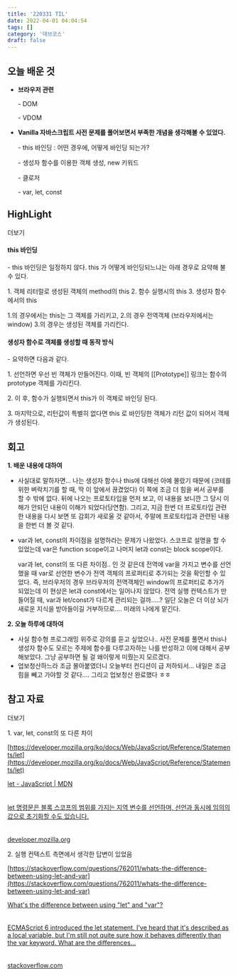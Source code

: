 ```yaml
---
title: '220331 TIL'
date: 2022-04-01 04:04:54
tags: []
category: '데브코스'
draft: false
---
```


## 오늘 배운 것

- **브라우저 관련**

  \- DOM

  \- VDOM

- **Vanilla 자바스크립트 사전 문제를 풀어보면서 부족한 개념을 생각해볼 수 있었다.**

  \- this 바인딩 : 어떤 경우에, 어떻게 바인딩 되는가?

  \- 생성자 함수를 이용한 객체 생성, new 키워드

  \- 클로저

  \- var, let, const

## HighLight

더보기

#### this 바인딩

\- this 바인딩은 일정하지 않다. this 가 어떻게 바인딩되느냐는 아래 경우로 요약해 불 수 있다.

1\. 객체 리터럴로 생성된 객체의 method의 this 2. 함수 실행시의 this 3. 생성자 함수에서의 this

1.의 경우에서는 this는 그 객체를 가리키고, 2.의 경우 전역객체 (브라우저에서는 window) 3.의 경우는 생성된 객체를 가리킨다.

#### 생성자 함수로 객체를 생성할 때 동작 방식

\- 요약하면 다음과 같다.

1\. 선언하면 우선 빈 객체가 만들어진다. 이때, 빈 객체의 [[Prototype]] 링크는 함수의 prototype 객체를 가리킨다.

2\. 이 후, 함수가 실행되면서 this가 이 객체로 바인딩 된다.

3\. 마지막으로, 리턴값이 특별히 없다면 this 로 바인딩한 객체가 리턴 값이 되어서 객체가 생성된다.

## 회고

**1\. 배운 내용에 대하여**

- 사실대로 말하자면... 나는 생성자 함수나 this에 대해선 아예 몰랐기 때문에 (코테를 위한 벼락치기를 할 때, 딱 이 앞에서 끊겼었다) 이 쪽에 조금 더 힘을 써서 공부를 할 수 밖에 없다. 뒤에 나오는 프로토타입을 먼저 보고, 이 내용을 보니깐 그 당시 이해가 안되던 내용이 이해가 되었다(당연함). 그리고, 지금 한번 더 프로토타입 관련한 내용을 다시 보면 또 감회가 새로울 것 같아서, 주말에 프로토타입과 관련된 내용을 한번 더 볼 것 같다.
- var과 let, const의 차이점을 설명하라는 문제가 나왔었다. 스코프로 설명을 할 수 있었는데 var은 function scope이고 나머지 let과 const는 block scope이다.


    var과 let, const의 또 다른 차이점.. 인 것 같은데 전역에 var을 가지고 변수를 선언했을 때 var로 선언한 변수가 전역 객체의 프로퍼티로 추가되는 것을 확인할 수 있었다. 즉, 브라우저의 경우 브라우저의 전역객체인 window의 프로퍼티로 추가가 되었는데 이 현상은 let과 const에서는 일어나지 않았다. 전역 실행 컨텍스트가 만들어질 때, var과 let/const가 다르게 관리되는 걸까.....? 일단 오늘은 더 이상 뇌가 새로운 지식을 받아들이길 거부하므로.... 미래의 나에게 맡긴다.

**2\. 오늘 하루에 대하여**

- 사실 함수형 프로그래밍 위주로 강의를 듣고 싶었으나.. 사전 문제를 풀면서 this나 생성자 함수도 모르는 주제에 함수를 다루고자하는 나를 반성하고 이에 대해서 공부해보았다. 그냥 공부하면 될 걸 왜이렇게 미뤘는지 모르겠다.
- 업보청산하느라 조금 몰아붙였더니 오늘부터 컨디션이 급 저하되서... 내일은 조금 힘을 빼고 가야할 것 같다.... 그리고 업보청산 완료했다 ㅎㅎ

## 참고 자료

더보기

1\. var, let, const의 또 다른 차이

[https://developer.mozilla.org/ko/docs/Web/JavaScript/Reference/Statements/let](https://developer.mozilla.org/ko/docs/Web/JavaScript/Reference/Statements/let)

[let - JavaScript \| MDN\
\
\
let 명령문은 블록 스코프의 범위를 가지는 지역 변수를 선언하며, 선언과 동시에 임의의 값으로 초기화할 수도 있습니다.\
\
\
developer.mozilla.org](https://developer.mozilla.org/ko/docs/Web/JavaScript/Reference/Statements/let)

2\. 실행 컨텍스트 측면에서 생각한 답변이 있었음

[https://stackoverflow.com/questions/762011/whats-the-difference-between-using-let-and-var](https://stackoverflow.com/questions/762011/whats-the-difference-between-using-let-and-var)

[What's the difference between using "let" and "var"?\
\
\
ECMAScript 6 introduced the let statement. I've heard that it's described as a local variable, but I'm still not quite sure how it behaves differently than the var keyword. What are the differences...\
\
\
stackoverflow.com](https://stackoverflow.com/questions/762011/whats-the-difference-between-using-let-and-var)
